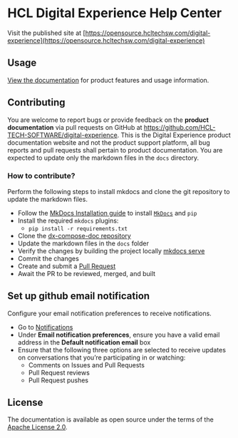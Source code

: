 # HCL Digital Experience Help Center

Visit the published site at [https://opensource.hcltechsw.com/digital-experience](https://opensource.hcltechsw.com/digital-experience)

## Usage
[View the documentation](https://opensource.hcltechsw.com/digital-experience/) for product features and usage information.

## Contributing

You are welcome to report bugs or provide feedback on the **product documentation** via pull requests on GitHub at https://github.com/HCL-TECH-SOFTWARE/digital-experience. This is the Digital Experience product documentation website and not the product support platform, all bug reports and pull requests shall pertain to product documentation. You are expected to update only the markdown files in the `docs` directory.

### How to contribute?

Perform the following steps to install mkdocs and clone the git repository to update the markdown files.

- Follow the [MkDocs Installation guide](https://www.mkdocs.org/user-guide/installation/) to install [`MkDocs`](https://www.mkdocs.org/) and `pip`
- Install the required `mkdocs` plugins:  
  - `pip install -r requirements.txt`
- Clone the [dx-compose-doc repository](https://github.com/HCL-TECH-SOFTWARE/dx-compose-doc)
- Update the markdown files in the `docs` folder
- Verify the changes by building the project locally [mkdocs serve](https://www.mkdocs.org/getting-started/#creating-a-new-project)
- Commit the changes
- Create and submit a [Pull Request](https://github.com/HCL-TECH-SOFTWARE/dx-compose-doc/pulls)
- Await the PR to be reviewed, merged, and built

## Set up github email notification

Configure your email notification preferences to receive notifications.

- Go to [Notifications](https://github.com/settings/notifications)
- Under **Email notification preferences**, ensure you have a valid email address in the **Default notification email** box
- Ensure that the following three options are selected to receive updates on conversations that you’re participating in or watching:
  - Comments on Issues and Pull Requests
  - Pull Request reviews
  - Pull Request pushes

## License

The documentation is available as open source under the terms of the [Apache License 2.0](http://www.apache.org/licenses/).
